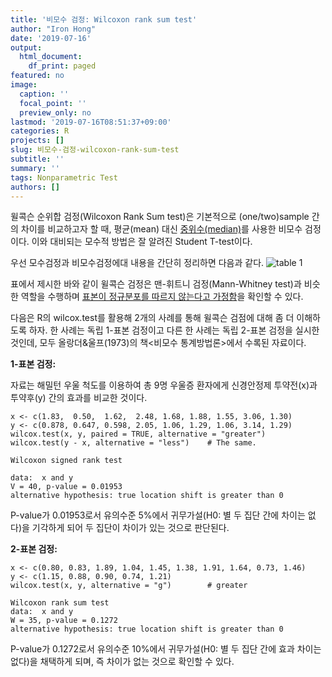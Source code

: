 ```yaml
---
title: '비모수 검정: Wilcoxon rank sum test'
author: "Iron Hong"
date: '2019-07-16'
output:
  html_document:
    df_print: paged
featured: no
image:
  caption: ''
  focal_point: ''
  preview_only: no
lastmod: '2019-07-16T08:51:37+09:00'
categories: R
projects: []
slug: 비모수-검정-wilcoxon-rank-sum-test
subtitle: ''
summary: ''
tags: Nonparametric Test
authors: []
---
```



윌콕슨 순위합 검정(Wilcoxon Rank Sum test)은 기본적으로 (one/two)sample 간의 차이를 비교하고자 할 때, 평균(mean) 대신 <u>중위수(median)</u>를 사용한 비모수 검정이다. 이와 대비되는 모수적 방법은 잘 알려진 Student T-test이다.   
  
우선 모수검정과 비모수검정에대 내용을 간단히 정리하면 다음과 같다.
![table 1](https://raw.githubusercontent.com/ironhong/ironhong.github.io/master/img/nontest.jpg)

표에서 제시한 바와 같이 윌콕슨 검정은 맨-휘트니 검정(Mann-Whitney test)과 비슷한 역할을 수행하며 <u>표본이 정규분포를 따르지 않는다고 가정함</u>을 확인할 수 있다.

다음은 R의 wilcox.test를 활용해 2개의 사례를 통해 윌콕슨 검점에 대해 좀 더 이해하도록 하자. 한 사례는 독립 1-표본 검정이고 다른 한 사례는 독립 2-표본 검정을 실시한 것인데, 모두 올랑더&울프(1973)의 책<비모수 통계방법론>에서 수록된 자료이다.

**1-표본 검정:**


자료는 해밀턴 우울 척도를 이용하여 총 9명 우울증 환자에게 신경안정제 투약전(x)과 투약후(y) 간의 효과를 비교한 것이다.

```
x <- c(1.83,  0.50,  1.62,  2.48, 1.68, 1.88, 1.55, 3.06, 1.30)
y <- c(0.878, 0.647, 0.598, 2.05, 1.06, 1.29, 1.06, 3.14, 1.29)
wilcox.test(x, y, paired = TRUE, alternative = "greater")
wilcox.test(y - x, alternative = "less")    # The same.
```
```
Wilcoxon signed rank test

data:  x and y
V = 40, p-value = 0.01953
alternative hypothesis: true location shift is greater than 0
```
P-value가 0.01953로서 유의수준 5%에서 귀무가설(H0: 별 두 집단 간에 차이는 없다)을 기각하게 되어 두 집단이 차이가 있는 것으로 판단된다.


**2-표본 검정:**


```
x <- c(0.80, 0.83, 1.89, 1.04, 1.45, 1.38, 1.91, 1.64, 0.73, 1.46)
y <- c(1.15, 0.88, 0.90, 0.74, 1.21)
wilcox.test(x, y, alternative = "g")        # greater
```
```
Wilcoxon rank sum test
data:  x and y
W = 35, p-value = 0.1272
alternative hypothesis: true location shift is greater than 0
```
P-value가 0.1272로서 유의수준 10%에서 귀무가설(H0: 별 두 집단 간에 효과 차이는 없다)을 채택하게 되며, 즉 차이가 없는 것으로 확인할 수 있다.

